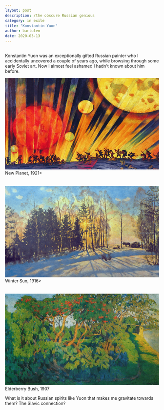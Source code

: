 ```yaml
---
layout: post
description: /the obscure Russian genious
category: in exile
title: "Konstantin Yuon"
author: bartulem
date: 2020-03-13
---
```

<br/>
Konstantin Yuon was an exceptionally gifted Russian painter who I accidentally uncovered a couple of years ago, while browsing through some early Soviet art. Now I almost feel ashamed I hadn't known about him before. 

<p class="text-center">
  <img class="img-custom" alt="yuon1" src="/img/yuon1.png" height="300" width="700"/>
  <br/>
  <caption align="bottom">New Planet, 1921></caption>
  <br/>
  <br/>
  <br/>
  <img class="img-custon" alt="yuon2" src="/img/yuon2.png" height="300" width="700"/>
  <br/>
  <caption align="bottom">Winter Sun, 1916></caption>
  <br/>
  <br/>
  <br/>
  <img class="img-custom" alt="yuon3" src="/img/yuon3.png" height="300" width="700"/>
  <br/>
  <caption align="bottom">Elderberry Bush, 1907</caption>
</p>

What is it about Russian spirits like Yuon that makes me gravitate towards them? The Slavic connection?
